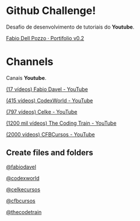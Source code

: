 # Github Challenge!

Desafio de desenvolvimento de tutoriais do  **Youtube**. 

[Fabio Dell Pozzo · Portifolio v0.2](https://fabiodellpozzo.com.br/)

# Channels

Canais **Youtube**.

[(17 vídeos) Fabio Davel - YouTube](https://www.youtube.com/@fabiodavel)

[(415 vídeos) CodexWorld - YouTube](https://www.youtube.com/@codexworld)

[(797 vídeos) Celke - YouTube](https://www.youtube.com/@celkecursos)

[(1200 mil vídeos) The Coding Train - YouTube](https://www.youtube.com/@TheCodingTrain)

[(2000 vídeos) CFBCursos - YouTube](https://www.youtube.com/@cfbcursos)

## Create files and folders


[@fabiodavel](https://github.com/fabiodellpozzo/github-challenge/tree/main/%40fabiodavel)

[@codexworld](https://github.com/fabiodellpozzo/github-challenge/tree/main/%40codexworld)

[@celkecursos](https://github.com/fabiodellpozzo/github-challenge/tree/main/%40celkecursos)

[@cfbcursos](https://github.com/fabiodellpozzo/github-challenge/tree/main/%40cfbcursos)

[@thecodetrain](https://github.com/fabiodellpozzo/github-challenge/tree/main/%40thecodetrain)
